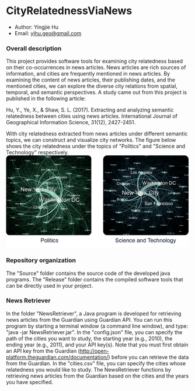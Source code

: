 # CityRelatednessViaNews

* Author: Yingjie Hu
* Email: yjhu.geo@gmail.com


### Overall description
This project provides software tools for examining city relatedness based on their co-occurrences in news articles. News articles are rich sources of information, and cities are frequently mentioned in news articles. By examining the content of news articles, their publishing dates, and the mentioned cities, we can explore the diverse city relations from spatial, temporal, and semantic perspectives. A study came out from this project is published in the following article:

Hu, Y., Ye, X., & Shaw, S. L. (2017). Extracting and analyzing semantic relatedness between cities using news articles. International Journal of Geographical Information Science, 31(12), 2427-2451.

With city relatedness extracted from news articles under different semantic topics, we can construct and visualize city networks. The figure below shows the city relatedness under the topics of "Politics" and "Science and Technology" respectively.
<img src="https://github.com/YingjieHu/CityRelatednessViaNews/blob/master/Figures/CityRelatedness.png" width="500">


### Repository organization
The "Source" folder contains the source code of the developed java programs. The "Release" folder contains the compiled software tools that can be directly used in your project. 


### News Retriever
In the folder "NewsRetriever", a Java program is developed for retrieving news articles from the Guardian using Guardian API. You can run this program by starting a terminal window (a command line window), and type: "java -jar NewsRetriever.jar". In the "config.json" file, you can specify the path of the cities you want to study, the starting year (e.g., 2010), the ending year (e.g., 2011), and your API key(s). Note that you must first obtain an API key from the Guardian (http://open-platform.theguardian.com/documentation/) before you can retrieve the data from the Guardian. In the "cities.csv" file, you can specify the cities whose relatedness you would like to study. The NewsRetriever functions by retrieving news articles from the Guardian based on the cities and the years you have specified.










